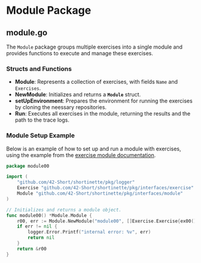 # Module Package
## module.go
The `Module` package groups multiple exercises into a single module and provides functions
to execute and manage these exercises.
### **Structs and Functions**
* **Module**: Represents a collection of exercises, with fields `Name` and `Exercises`.
* **NewModule**: Initializes and returns a **`Module`** struct.
* **setUpEnvironment**: Prepares the environment for running the exercises by cloning the neessary repositories.
* **Run**: Executes all exercises in the module, returning the results and the path to the trace logs.

### Module Setup Example
Below is an example of how to set up and run a module with exercises, using the example from the [exercise module documentation](EXERCISE.md).

```go
package module00

import (
    "github.com/42-Short/shortinette/pkg/logger"
    Exercise "github.com/42-Short/shortinette/pkg/interfaces/exercise"
    Module "github.com/42-Short/shortinette/pkg/interfaces/module"
)

// Initializes and returns a module object.
func module00() *Module.Module {
    r00, err := Module.NewModule("module00", []Exercise.Exercise{ex00(), ..., exXX()})
    if err != nil {
        logger.Error.Printf("internal error: %v", err)
        return nil
    }
    return &r00
}
```
